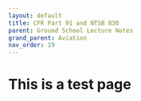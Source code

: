 ```yaml
---
layout: default
title: CFR Part 91 and NTSB 830
parent: Ground School Lecture Notes
grand_parent: Aviation
nav_order: 19
---
```


# This is a test page